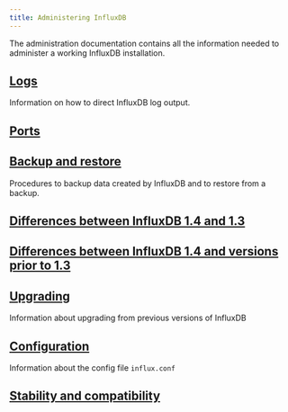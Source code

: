 ```yaml
---
title: Administering InfluxDB
---
```

The administration documentation contains all the information needed to administer a working InfluxDB installation.

## [Logs](/influxdb/v1.4/administration/logs/)

Information on how to direct InfluxDB log output.

## [Ports](/influxdb/v1.4/administration/ports/)

## [Backup and restore](/influxdb/v1.4/administration/backup_and_restore/)

Procedures to backup data created by InfluxDB and to restore from a backup.

## [Differences between InfluxDB 1.4 and 1.3](/influxdb/v1.4/administration/differences/)

## [Differences between InfluxDB 1.4 and versions prior to 1.3](/influxdb/v1.4/administration/previous_differences/)

## [Upgrading](/influxdb/v1.4/administration/upgrading/)

Information about upgrading from previous versions of InfluxDB

## [Configuration](/influxdb/v1.4/administration/config/)

Information about the config file `influx.conf`

## [Stability and compatibility](/influxdb/v1.4/administration/stability_and_compatibility/)
